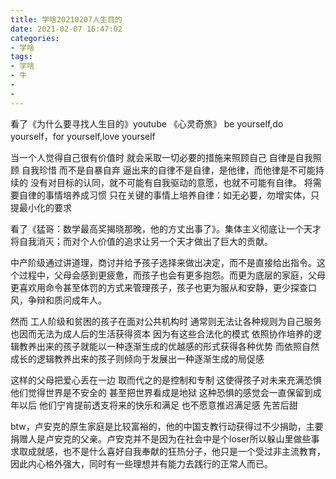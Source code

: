 ```yaml
---
title: 学啥20210207人生目的
date: 2021-02-07 16:47:02
categories:
- 学啥
tags:
- 学啥
- 牛
- 
- 
---
```

看了《为什么要寻找人生目的》youtube
《心灵奇旅》
be yourself,do yourself，for yourself,love yourself

当一个人觉得自己很有价值时 就会采取一切必要的措施来照顾自己 自律是自我照顾 自我珍惜 而不是自暴自弃
逼出来的自律不是自律，是他律，而他律是不可能持续的
没有对目标的认同，就不可能有自我驱动的意愿，也就不可能有自律。
将需要自律的事情培养成习惯
只在关键的事情上培养自律：如无必要，勿增实体，只提最小化的要求

看了《猛哥：数学最高奖揭晓那晚，他的方丈出事了》。集体主义彻底让一个天才将自我消灭；而对个人价值的追求让另一个天才做出了巨大的贡献。


<!-- more --> 
中产阶级通过讲道理，商讨并给予孩子选择来做出决定，而不是直接给出指令。这个过程中，父母会感到更疲惫，而孩子也会有更多抱怨。而更为底层的家庭，父母更喜欢用命令甚至体罚的方式来管理孩子，孩子也更为服从和安静，更少探查口风，争辩和质问成年人。

然而 工人阶级和贫困的孩子在面对公共机构时 通常则无法让各种规则为自己服务 也因而无法为成人后的生活获得资本 因为有这些合法化的模式 依照协作培养的逻辑教养出来的孩子就能以一种逐渐生成的优越感的形式获得各种优势 而依照自然成长的逻辑教养出来的孩子则倾向于发展出一种逐渐生成的局促感


这样的父母把爱心丢在一边 取而代之的是控制和专制 这使得孩子对未来充满恐惧 他们觉得世界是不安全的 甚至把世界看成是地狱 这种恐惧的感觉会一直保留到成年以后 他们宁肯提前透支将来的快乐和满足 也不愿意推迟满足感 先苦后甜

btw，卢安克的原生家庭是比较富裕的，他的中国支教行动获得过不少捐助，主要捐赠人是卢安克的父亲。卢安克并不是因为在社会中是个loser所以躲山里做些事求取成就感，也不是什么喜好自我奉献的狂热分子，他只是一个受过非主流教育，因此内心格外强大，同时有一些理想并有能力去践行的正常人而已。
